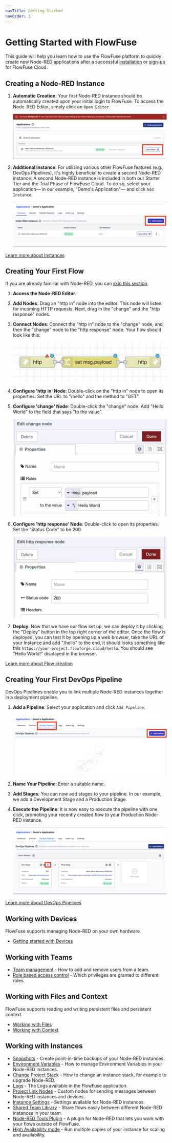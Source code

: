 ```yaml
---
navTitle: Getting Started
navOrder: 1
---
```


# Getting Started with FlowFuse

This guide will help you learn how to use the FlowFuse platform to quickly create new Node-RED applications after a successful [installation](/docs/install/introduction.md) or [sign-up](https://app.flowforge.com/account/create) for FlowFuse Cloud.

## Creating a Node-RED Instance

1. **Automatic Creation**: Your first Node-RED instance should be automatically created upon your initial login to FlowFuse. To access the Node-RED Editor, simply click on `Open Editor`.

    ![Open Editor](./images/getting-started/Open-Editor.png)

2. **Additional Instance**: For utilizing various other FlowFuse features (e.g., DevOps Pipelines), it's highly beneficial to create a second Node-RED instance. A second Node-RED instance is included in both our Starter Tier and the Trial Phase of FlowFuse Cloud. To do so, select your application— in our example, "Demo's Application"— and click `Add Instance`.

    ![Add Instance](./images/getting-started/Add-Instance.png)

[Learn more about Instances](#working-with-instances)

## Creating Your First Flow

If you are already familiar with Node-RED, you can [skip this section](#creating-your-first-devops-pipeline).

1. **Access the Node-RED Editor**.

2. **Add Nodes**: Drag an "http in" node into the editor. This node will listen for incoming HTTP requests. Next, drag in the "change" and the "http response" nodes. 

3. **Connect Nodes**: Connect the "http in" node to the "change" node, and then the "change" node to the "http response" node. Your flow should look like this:

    ![The three nodes](./images/getting-started/three-nodes.png)

4. **Configure 'http in' Node**: Double-click on the "http in" node to open its properties. Set the URL to "/hello" and the method to "GET".

5. **Configure 'change' Node**: Double-click the "change" node. Add "Hello World" to the field that says "to the value".

    ![Configure the change node](./images/getting-started/set-reply.png)

6. **Configure 'http response' Node**: Double-click to open its properties. Set the "Status Code" to be 200.

    ![Configure the http response node](./images/getting-started/response-code.png)

7. **Deploy**: Now that we have our flow set up, we can deploy it by clicking the "Deploy" button in the top right corner of the editor. Once the flow is deployed, you can test it by opening up a web browser, take the URL of your Instance and add "/hello" to the end, it should looks something like this `https://your-project.flowforge.cloud/hello`. You should see "Hello World!" displayed in the browser.

[Learn more about Flow creation](https://flowfuse.com/blog/2023/01/getting-started-with-node-red/#first-flow)

## Creating Your First DevOps Pipeline

DevOps Pipelines enable you to link multiple Node-RED instances together in a deployment pipeline.

1. **Add a Pipeline**: Select your application and click `Add Pipeline`.

    ![Add Pipeline](./images/getting-started/Add-Pipeline.png)

2. **Name Your Pipeline**: Enter a suitable name.

3. **Add Stages**: You can now add stages to your pipeline. In our example, we add a Development Stage and a Production Stage.

4. **Execute the Pipeline**: It is now easy to execute the pipeline with one click, promoting your recently created flow to your Production Node-RED instance.

    ![Execute Pipeline](./images/getting-started/Execute-Pipeline.png)

[Learn more about DevOps Pipelines](./devops-pipelines.md)

## Working with Devices 

FlowFuse supports managing Node-RED on your own hardware.

 - [Getting started with Devices](../device-agent/introduction.md)

## Working with Teams

 - [Team management](./team/) - How to add and remove users from a team.
 - [Role based access control](./team/#role-based-access-control) - Which privileges are granted to different roles.

## Working with Files and Context

FlowFuse supports reading and writing persistent files and persistent context.

 - [Working with Files](filenodes.md)
 - [Working with Context](persistent-context.md)

 ## Working with Instances

 - [Snapshots](snapshots.md) - Create point-in-time backups of your Node-RED instances.
 - [Environment Variables](envvar.md) - How to manage Environment Variables in your Node-RED instances.
 - [Change Project Stack](changestack.md) - How to change an instance stack, for example to upgrade Node-RED.
 - [Logs](logs.md) - The Logs available in the FlowFuse application.
 - [Project Link Nodes](projectnodes.md) - Custom nodes for sending messages between Node-RED instances and devices.
 - [Instance Settings](instance-settings.md) - Settings available for Node-RED instances.
 - [Shared Team Library](shared-library.md) - Share flows easily between different Node-RED instances in your team.
 - [Node-RED Tools Plugin](/docs/migration/node-red-tools.md) - A plugin for Node-RED that lets you work with your flows outside of FlowFuse.
 - [High Availability mode](high-availability.md) - Run multiple copies of your instance for scaling and availability.